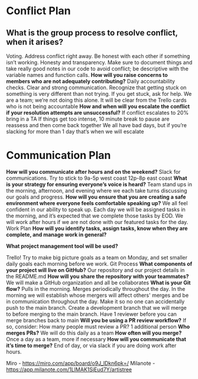 # Conflict Plan

## What is the group process to resolve conflict, when it arises?
Voting. Address conflict right away. Be honest with each other if something isn’t working. Honesty and transparency. Make sure to document things and take really good notes in our code to avoid conflict; be descriptive with the variable names and function calls.
**How will you raise concerns to members who are not adequately contributing?**
Daily accountability checks. Clear and strong communication. Recognize that getting stuck on something is very different than not trying. If you get stuck, ask for help. We are a team; we’re not doing this alone. It will be clear from the Trello cards who is not being accountable
**How and when will you escalate the conflict if your resolution attempts are unsuccessful?**
If conflict escalates to 20% bring in a TA
If things get too intense, 10 minute break to pause are reassess and then come back together
We all have bad days, but if you’re slacking for more than 1 day that’s when we will escalate

# Communication Plan

**How will you communicate after hours and on the weekend?**
Slack for communications. Try to stick to 9a-5p west coast 12p-8p east coast
**What is your strategy for ensuring everyone’s voice is heard?**
Team stand ups in the morning, afternoon, and evening where we each take turns discussing our goals and progress.
**How will you ensure that you are creating a safe environment where everyone feels comfortable speaking up?**
We all feel confident in our ability to speak up.
Each day we will be assigned tasks in the morning, and it’s expected that we complete those tasks by EOD. We will work after hours if we are not done with our featured tasks for the day.
Work Plan
**How will you identify tasks, assign tasks, know when they are complete, and manage work in general?**

**What project management tool will be used?**

Trello! Try to make big picture goals as a team on Monday, and set smaller daily goals each morning before we work.
Git Process
**What components of your project will live on GitHub?**
Our repository and our project details in the README.md
**How will you share the repository with your teammates?**
We will make a GitHub organization and all be collaborates
**What is your Git flow?**
Pulls in the morning. Merges periodically throughout the day. In the morning we will establish whose mergers will affect others' merges and be in communication throughout the day. Make it so no one can accidentally push to the main branch. Create a development branch that we will merge to before merging to the main branch. Have 1 reviewer before you can merge branches back to main
**Will you be using a PR review workflow?** If so, consider:
How many people must review a PR? 1 additional person
**Who merges PRs?** We will do this daily as a team
**How often will you merge?** Once a day as a team, more if necessary
**How will you communicate that it’s time to merge?** End of day, or via slack if you are doing work after hours.

Miro - https://miro.com/app/board/o9J_lDkn6pk=/
Milanote - https://app.milanote.com/1LIMAK1SjEud7Y/artistree 